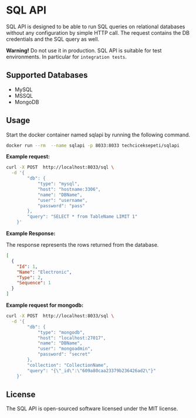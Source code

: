 # SQL API

SQL API is designed to be able to run SQL queries on relational databases without any configuration by simple HTTP call. The request contains the DB credentials and the SQL query as well.

**Warning!** Do not use it in production. SQL API is suitable for test environments. In particular for `integration tests`.

## Supported Databases

- MySQL
- MSSQL
- MongoDB

## Usage

Start the docker container named sqlapi by running the following command.

```bash
docker run --rm  --name sqlapi -p 8033:8033 techciceksepeti/sqlapi
```

**Example request:**

```bash
curl -X POST  http://localhost:8033/sql \
  -d '{
        "db": {
            "type": "mysql",
            "host": "hostname:3306",
            "name": "DBName",
            "user": "username",
            "password": "pass"
        },
        "query": "SELECT * from TableName LIMIT 1"
    }'
```

**Example Response:**

The response represents the rows returned from the database.

```json
[
  {
    "Id": 1,
    "Name": "Electronic",
    "Type": 2,
    "Sequence": 1
  }
]
```

**Example request for mongodb:**

```bash
curl -X POST  http://localhost:8033/sql \
  -d '{
        "db": {
            "type": "mongodb",
            "host": "localhost:27017",
            "name": "DBName",
            "user": "mongoadmin",
            "password": "secret"
        },
        "collection": "CollectionName",
        "query": "{\"_id\":\"609a80caa23379b236426ad2\"}"
    }'
````

## License

The SQL API is open-sourced software licensed under the MIT license.
